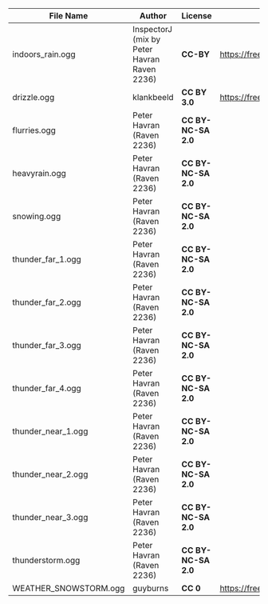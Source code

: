 | File Name        | Author   | License   | Link                            |
|------------------|----------|-----------|---------------------------------|
| indoors_rain.ogg | InspectorJ (mix by Peter Havran Raven 2236) | **CC-BY** | https://freesound.org/people/InspectorJ/sounds/346641/ |
| drizzle.ogg | klankbeeld | **CC BY 3.0** | https://freesound.org/people/klankbeeld/sounds/325442/ |
| flurries.ogg | Peter Havran (Raven 2236) | **CC BY-NC-SA 2.0** | |
| heavyrain.ogg | Peter Havran (Raven 2236) | **CC BY-NC-SA 2.0** | |
| snowing.ogg | Peter Havran (Raven 2236) | **CC BY-NC-SA 2.0** | |
| thunder_far_1.ogg | Peter Havran (Raven 2236) | **CC BY-NC-SA 2.0** | |
| thunder_far_2.ogg | Peter Havran (Raven 2236) | **CC BY-NC-SA 2.0** | |
| thunder_far_3.ogg | Peter Havran (Raven 2236) | **CC BY-NC-SA 2.0** | |
| thunder_far_4.ogg | Peter Havran (Raven 2236) | **CC BY-NC-SA 2.0** | |
| thunder_near_1.ogg | Peter Havran (Raven 2236) | **CC BY-NC-SA 2.0** | |
| thunder_near_2.ogg | Peter Havran (Raven 2236) | **CC BY-NC-SA 2.0** | |
| thunder_near_3.ogg | Peter Havran (Raven 2236) | **CC BY-NC-SA 2.0** | |
| thunderstorm.ogg | Peter Havran (Raven 2236) | **CC BY-NC-SA 2.0** | |
| WEATHER_SNOWSTORM.ogg | guyburns | **CC 0** | https://freesound.org/people/guyburns/sounds/473815/ |
